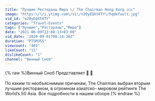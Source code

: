 ```yaml
---
title: "Лучшие Рестораны Мира \/ The Chairman Hong Kong 🇭🇰"
image: "https:\/\/i.ytimg.com\/vi\/v20yEQXtKTY\/hqdefault.jpg"
vid_id: "v20yEQXtKTY"
categories: "Travel-Events"
tags: ["Лучшие","Рестораны","Мира"]
date: "2021-06-09T22:08:13+03:00"
vid_date: "2020-09-01T08:14:30Z"
duration: "PT5M35S"
viewcount: "465"
likeCount: "11"
dislikeCount: "1"
channel: "Винный Сноб"
---
```

{% raw %}Винный Сноб  Представляет 🍿 🎥<br />⠀<br />По каким то необъяснимым причинам, The Chairman выбран вторым лучшим рестораном,  в огромном азиатско- мировом рейтинге The World’s 50 Asia. Все подробности в нашем обзоре.{% endraw %}
